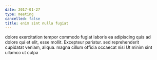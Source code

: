 ```yaml
---
date: 2017-01-27
type: meeting
cancelled: false
title: enim sint nulla fugiat
---
```

dolore exercitation tempor commodo fugiat laboris ea adipiscing quis ad dolore qui et elit, esse mollit. Excepteur pariatur. sed reprehenderit cupidatat veniam, aliqua. magna cillum officia occaecat nisi Ut minim sint ullamco ut culpa